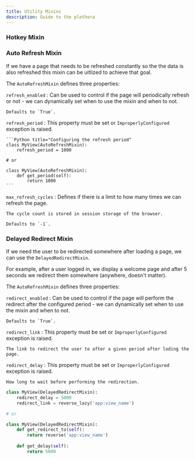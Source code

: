 ```yaml
---
title: Utility Mixins
description: Guide to the plethora 
---
```


### Hotkey Mixin

### Auto Refresh Mixin

If we have a page that needs to be refreshed constantly so the the data is also refreshed this mixin can be uitlized to achieve that goal.

The `AutoRefreshMixin` defines three properties:

`refresh_enabled`
:   Can be used to control if the page will periodically refresh or not - we can dynamically set when to use the mixin and when to not.   

    Defaults to `True`.

`refresh_period`
:   This property must be set or `ImproperlyConfigured` exception is raised.

    ```Python title="Configuring the refresh period"
    class MyView(AutoRefreshMixin):
        refresh_period = 1000

    # or

    class MyView(AutoRefreshMixin):
        def get_period(self):
            return 1000
    ```

`max_refresh_cycles`
:   Defines if there is a limit to how many times we can refresh the page.

    The cycle count is stored in session storage of the browser.

    Defaults to `-1`.

### Delayed Redirect Mixin

If we need the user to be redirected somewhere after loading a page, we can use the `DelayedRedirectMixin`.

For example, after a user logged in, we display a welcome page and after 5 seconds we redirect them somewhere (anywhere, doesn't matter).

The `AutoRefreshMixin` defines three properties:

`redirect_enabled`
:   Can be used to control if the page will perform the redirect after the configured period - we can dynamically set when to use the mixin and when to not.   

    Defaults to `True`.

`redirect_link`
:   This property must be set or `ImproperlyConfigured` exception is raised.

    The link to redirect the user to after a given period after loding the page.

`redirect_delay`
:   This property must be set or `ImproperlyConfigured` exception is raised.

    How long to wait before performing the redirection.

```Python title="Usage"
class MyView(DelayedRedirectMixin):
    redirect_delay = 5000
    redirect_link = reverse_lazy('app:view_name')

# or

class MyView(DelayedRedirectMixin):
    def get_redirect_to(self):
        return reverse('app:view_name')
    
    def get_delay(self):
        return 5000
```